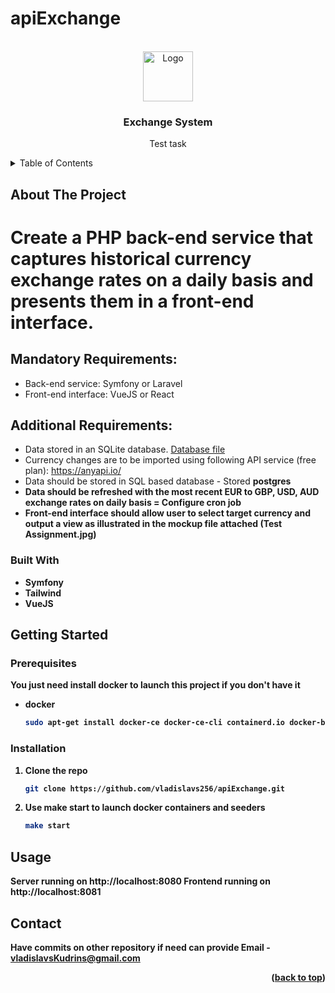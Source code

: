 # apiExchange

<a name="readme-top"></a>






<!-- PROJECT LOGO -->
<br />
<div align="center">
  <a href="https://github.com/vladislavs256/apiExchange">
    <img src="https://avatars.githubusercontent.com/u/45405871?s=400&u=6b3f9774b0dd21e79ca4fe7c2676208956f64350&v=4" alt="Logo" width="80" height="80">
  </a>

<h3 align="center">Exchange System</h3>

  <p align="center">
    Test task  

  </p>
</div>



<!-- TABLE OF CONTENTS -->
<details>
  <summary>Table of Contents</summary>
  <ol>
    <li>
      <a href="#about-the-project">About The Project</a>
      <ul>
        <li><a href="#built-with">Built With</a></li>
      </ul>
    </li>
    <li>
      <a href="#getting-started">Getting Started</a>
      <ul>
        <li><a href="#prerequisites">Prerequisites</a></li>
        <li><a href="#installation">Installation</a></li>
      </ul>
    </li>
    <li><a href="#usage">Usage</a></li>
    <li><a href="#contact">Contact</a></li>
  </ol>
</details>



<!-- ABOUT THE PROJECT -->
## About The Project


# Create a PHP back-end service that captures historical currency exchange rates on a daily basis and presents them in a front-end interface.

## Mandatory Requirements:
- Back-end service: Symfony or Laravel
- Front-end interface: VueJS or React


## Additional Requirements:

- Data stored in an SQLite database. [Database file](data/database.sqlite)
- Currency changes are to be imported using following API service (free plan):
  https://anyapi.io/
- Data should be stored in SQL based database - Stored <B>postgres<B>
- Data should be refreshed with the most recent EUR to GBP, USD, AUD exchange
  rates on daily basis = Configure cron job
- Front-end interface should allow user to select target currency and output a view as
  illustrated in the mockup file attached (Test Assignment.jpg)





### Built With

* Symfony
* Tailwind
* VueJS




<!-- GETTING STARTED -->
## Getting Started

### Prerequisites

You just need install docker to launch this project if you don't have it
* docker
  ```sh
  sudo apt-get install docker-ce docker-ce-cli containerd.io docker-buildx-plugin docker-compose-plugin
  ```

### Installation

1. Clone the repo
   ```sh
   git clone https://github.com/vladislavs256/apiExchange.git
   ```
2. Use make start to launch docker containers and seeders 
   ```sh
   make start
   ```








<!-- USAGE EXAMPLES -->
## Usage

Server running on http://localhost:8080
Frontend running on http://localhost:8081


<!-- ROADMAP -->

[//]: # (## Roadmap)





<!-- CONTACT -->
## Contact

Have commits on other repository if need can provide
Email - vladislavsKudrins@gmail.com <br>

<p align="right">(<a href="#readme-top">back to top</a>)</p>



<!-- MARKDOWN LINKS & IMAGES -->
<!-- https://www.markdownguide.org/basic-syntax/#reference-style-links -->



